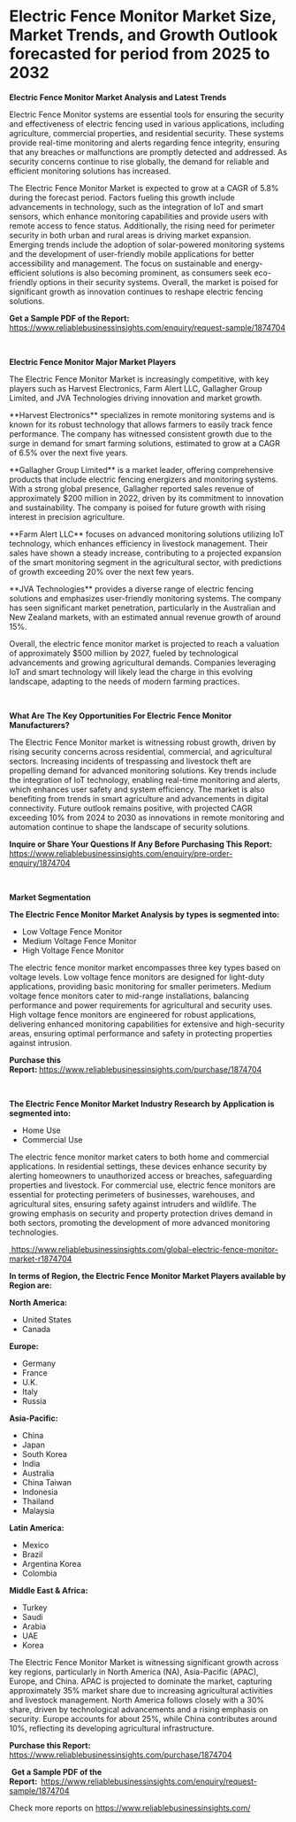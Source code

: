 <p><h1>Electric Fence Monitor Market Size, Market Trends, and Growth Outlook forecasted for period from 2025 to 2032</h1></p><p><strong>Electric Fence Monitor Market Analysis and Latest Trends</strong></p>
<p><p>Electric Fence Monitor systems are essential tools for ensuring the security and effectiveness of electric fencing used in various applications, including agriculture, commercial properties, and residential security. These systems provide real-time monitoring and alerts regarding fence integrity, ensuring that any breaches or malfunctions are promptly detected and addressed. As security concerns continue to rise globally, the demand for reliable and efficient monitoring solutions has increased.</p><p>The Electric Fence Monitor Market is expected to grow at a CAGR of 5.8% during the forecast period. Factors fueling this growth include advancements in technology, such as the integration of IoT and smart sensors, which enhance monitoring capabilities and provide users with remote access to fence status. Additionally, the rising need for perimeter security in both urban and rural areas is driving market expansion. Emerging trends include the adoption of solar-powered monitoring systems and the development of user-friendly mobile applications for better accessibility and management. The focus on sustainable and energy-efficient solutions is also becoming prominent, as consumers seek eco-friendly options in their security systems. Overall, the market is poised for significant growth as innovation continues to reshape electric fencing solutions.</p></p>
<p><strong>Get a Sample PDF of the Report:&nbsp;</strong> <a href="https://www.reliablebusinessinsights.com/enquiry/request-sample/1874704?utm_campaign=2447&utm_medium=2&utm_source=Github&utm_content=ia&utm_term=22022025&utm_id=electric-fence-monitor">https://www.reliablebusinessinsights.com/enquiry/request-sample/1874704</a></p>
<p>&nbsp;</p>
<p><strong>Electric Fence Monitor Major Market Players</strong></p>
<p><p>The Electric Fence Monitor Market is increasingly competitive, with key players such as Harvest Electronics, Farm Alert LLC, Gallagher Group Limited, and JVA Technologies driving innovation and market growth. </p><p>**Harvest Electronics** specializes in remote monitoring systems and is known for its robust technology that allows farmers to easily track fence performance. The company has witnessed consistent growth due to the surge in demand for smart farming solutions, estimated to grow at a CAGR of 6.5% over the next five years.</p><p>**Gallagher Group Limited** is a market leader, offering comprehensive products that include electric fencing energizers and monitoring systems. With a strong global presence, Gallagher reported sales revenue of approximately $200 million in 2022, driven by its commitment to innovation and sustainability. The company is poised for future growth with rising interest in precision agriculture.</p><p>**Farm Alert LLC** focuses on advanced monitoring solutions utilizing IoT technology, which enhances efficiency in livestock management. Their sales have shown a steady increase, contributing to a projected expansion of the smart monitoring segment in the agricultural sector, with predictions of growth exceeding 20% over the next few years.</p><p>**JVA Technologies** provides a diverse range of electric fencing solutions and emphasizes user-friendly monitoring systems. The company has seen significant market penetration, particularly in the Australian and New Zealand markets, with an estimated annual revenue growth of around 15%.</p><p>Overall, the electric fence monitor market is projected to reach a valuation of approximately $500 million by 2027, fueled by technological advancements and growing agricultural demands. Companies leveraging IoT and smart technology will likely lead the charge in this evolving landscape, adapting to the needs of modern farming practices.</p></p>
<p>&nbsp;</p>
<p><strong>What Are The Key Opportunities For Electric Fence Monitor Manufacturers?</strong></p>
<p><p>The Electric Fence Monitor market is witnessing robust growth, driven by rising security concerns across residential, commercial, and agricultural sectors. Increasing incidents of trespassing and livestock theft are propelling demand for advanced monitoring solutions. Key trends include the integration of IoT technology, enabling real-time monitoring and alerts, which enhances user safety and system efficiency. The market is also benefiting from trends in smart agriculture and advancements in digital connectivity. Future outlook remains positive, with projected CAGR exceeding 10% from 2024 to 2030 as innovations in remote monitoring and automation continue to shape the landscape of security solutions.</p></p>
<p><strong>Inquire or Share Your Questions If Any Before Purchasing This Report:</strong> <a href="https://www.reliablebusinessinsights.com/enquiry/pre-order-enquiry/1874704?utm_campaign=2447&utm_medium=2&utm_source=Github&utm_content=ia&utm_term=22022025&utm_id=electric-fence-monitor">https://www.reliablebusinessinsights.com/enquiry/pre-order-enquiry/1874704</a></p>
<p>&nbsp;</p>
<p><strong>Market Segmentation</strong></p>
<p><strong>The Electric Fence Monitor Market Analysis by types is segmented into:</strong></p>
<p><ul><li>Low Voltage Fence Monitor</li><li>Medium Voltage Fence Monitor</li><li>High Voltage Fence Monitor</li></ul></p>
<p><p>The electric fence monitor market encompasses three key types based on voltage levels. Low voltage fence monitors are designed for light-duty applications, providing basic monitoring for smaller perimeters. Medium voltage fence monitors cater to mid-range installations, balancing performance and power requirements for agricultural and security uses. High voltage fence monitors are engineered for robust applications, delivering enhanced monitoring capabilities for extensive and high-security areas, ensuring optimal performance and safety in protecting properties against intrusion.</p></p>
<p><strong>Purchase this Report:&nbsp;</strong><a href="https://www.reliablebusinessinsights.com/purchase/1874704?utm_campaign=2447&utm_medium=2&utm_source=Github&utm_content=ia&utm_term=22022025&utm_id=electric-fence-monitor">https://www.reliablebusinessinsights.com/purchase/1874704</a></p>
<p>&nbsp;</p>
<p><strong>The Electric Fence Monitor Market Industry Research by Application is segmented into:</strong></p>
<p><ul><li>Home Use</li><li>Commercial Use</li></ul></p>
<p><p>The electric fence monitor market caters to both home and commercial applications. In residential settings, these devices enhance security by alerting homeowners to unauthorized access or breaches, safeguarding properties and livestock. For commercial use, electric fence monitors are essential for protecting perimeters of businesses, warehouses, and agricultural sites, ensuring safety against intruders and wildlife. The growing emphasis on security and property protection drives demand in both sectors, promoting the development of more advanced monitoring technologies.</p></p>
<p><a href="https://www.reliablebusinessinsights.com/global-electric-fence-monitor-market-r1874704?utm_campaign=2447&utm_medium=2&utm_source=Github&utm_content=ia&utm_term=22022025&utm_id=electric-fence-monitor">&nbsp;https://www.reliablebusinessinsights.com/global-electric-fence-monitor-market-r1874704</a></p>
<p><strong>In terms of Region, the Electric Fence Monitor Market Players available by Region are:</strong></p>
<p>
    <p> <strong> North America: </strong>
        <ul>
            <li>United States</li>
            <li>Canada</li>
        </ul>
        </p> 
    <p> <strong> Europe: </strong>
        <ul>
            <li>Germany</li>
            <li>France</li>
            <li>U.K.</li>
            <li>Italy</li>
            <li>Russia</li>
        </ul>
        </p> 
    <p> <strong> Asia-Pacific: </strong>
        <ul>
            <li>China</li>
            <li>Japan</li>
            <li>South Korea</li>
            <li>India</li>
            <li>Australia</li>
            <li>China Taiwan</li>
            <li>Indonesia</li>
            <li>Thailand</li>
            <li>Malaysia</li>
        </ul>
        </p> 
    <p> <strong> Latin America: </strong>
        <ul>
            <li>Mexico</li>
            <li>Brazil</li>
            <li>Argentina Korea</li>
            <li>Colombia</li>
        </ul>
        </p> 
    <p> <strong> Middle East & Africa: </strong>
        <ul>
            <li>Turkey</li>
            <li>Saudi</li>
            <li>Arabia</li>
            <li>UAE</li>
            <li>Korea</li>
        </ul>
    </p>
    </p>
<p><p>The Electric Fence Monitor Market is witnessing significant growth across key regions, particularly in North America (NA), Asia-Pacific (APAC), Europe, and China. APAC is projected to dominate the market, capturing approximately 35% market share due to increasing agricultural activities and livestock management. North America follows closely with a 30% share, driven by technological advancements and a rising emphasis on security. Europe accounts for about 25%, while China contributes around 10%, reflecting its developing agricultural infrastructure.</p></p>
<p><strong>Purchase this Report: </strong><a href="https://www.reliablebusinessinsights.com/purchase/1874704?utm_campaign=2447&utm_medium=2&utm_source=Github&utm_content=ia&utm_term=22022025&utm_id=electric-fence-monitor">https://www.reliablebusinessinsights.com/purchase/1874704</a></p>
<p>&nbsp;<strong>Get a Sample PDF of the Report:&nbsp;&nbsp;</strong><a href="https://www.reliablebusinessinsights.com/enquiry/request-sample/1874704?utm_campaign=2447&utm_medium=2&utm_source=Github&utm_content=ia&utm_term=22022025&utm_id=electric-fence-monitor">https://www.reliablebusinessinsights.com/enquiry/request-sample/1874704</a></p>
<p><strong></strong></p>
<p>Check more reports on <a href="https://www.reliablebusinessinsights.com/?utm_campaign=2447&utm_medium=2&utm_source=Github&utm_content=ia&utm_term=22022025&utm_id=electric-fence-monitor">https://www.reliablebusinessinsights.com/</a></p>